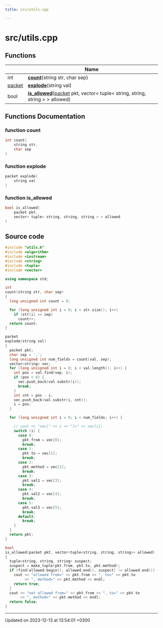 ```yaml
---
title: src/utils.cpp

---
```


# src/utils.cpp



## Functions

|                | Name           |
| -------------- | -------------- |
| int | **[count](Files/utils_8cpp.md#function-count)**(string str, char sep) |
| [packet](Classes/structpacket.md) | **[explode](Files/utils_8cpp.md#function-explode)**(string val) |
| bool | **[is_allowed](Files/utils_8cpp.md#function-is-allowed)**([packet](Classes/structpacket.md) pkt, vector< tuple< string, string, string > > allowed) |


## Functions Documentation

### function count

```cpp
int count(
    string str,
    char sep
)
```


### function explode

```cpp
packet explode(
    string val
)
```


### function is_allowed

```cpp
bool is_allowed(
    packet pkt,
    vector< tuple< string, string, string > > allowed
)
```




## Source code

```cpp
#include "utils.h"
#include <algorithm>
#include <iostream>
#include <string>
#include <tuple>
#include <vector>

using namespace std;

int
count(string str, char sep)
{
  long unsigned int count = 0;

  for (long unsigned int i = 0; i < str.size(); i++)
    if (str[i] == sep)
      count++;
  return count;
}

packet
explode(string val)
{
  packet pkt;
  char sep = ',';
  long unsigned int num_fields = count(val, sep);
  vector<string> vec;
  for (long unsigned int i = 0; i < val.length(); i++) {
    int pos = val.find(sep, i);
    if (pos < 0) {
      vec.push_back(val.substr(i));
      break;
    }
    int cnt = pos - i;
    vec.push_back(val.substr(i, cnt));
    i = pos;
  }

  for (long unsigned int i = 0; i < num_fields; i++) {

    // cout << "vec[" << i << "]=" << vec[i];
    switch (i) {
      case 0:
        pkt.from = vec[0];
        break;
      case 1:
        pkt.to = vec[1];
        break;
      case 2:
        pkt.method = vec[2];
        break;
      case 3:
        pkt.val1 = vec[3];
        break;
      case 4:
        pkt.val2 = vec[4];
        break;
      case 5:
        pkt.val3 = vec[5];
        break;
      default:
        break;
    }
  }
  return pkt;
}

bool
is_allowed(packet pkt, vector<tuple<string, string, string>> allowed)
{
  tuple<string, string, string> suspect;
  suspect = make_tuple(pkt.from, pkt.to, pkt.method);
  if (find(allowed.begin(), allowed.end(), suspect) != allowed.end()) {
    cout << "allowed from=" << pkt.from << ", to=" << pkt.to
         << ", method=" << pkt.method << endl;
    return true;
  }
  cout << "not allowed from=" << pkt.from << ", to=" << pkt.to
       << ", method=" << pkt.method << endl;
  return false;
}
```


-------------------------------

Updated on 2023-12-13 at 13:54:01 +0300
